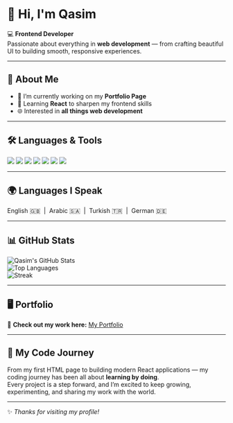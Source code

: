 # 👋 Hi, I'm Qasim  

💻 **Frontend Developer**  
Passionate about everything in **web development** — from crafting beautiful UI to building smooth, responsive experiences.  

---

## 🚀 About Me
- 🔭 I’m currently working on my **Portfolio Page**  
- 🌱 Learning **React** to sharpen my frontend skills  
- 🌐 Interested in **all things web development**  

---

## 🛠️ Languages & Tools
<p align="left">
  <img src="https://img.shields.io/badge/HTML5-E34F26?style=for-the-badge&logo=html5&logoColor=white" />
  <img src="https://img.shields.io/badge/CSS3-1572B6?style=for-the-badge&logo=css3&logoColor=white" />
  <img src="https://img.shields.io/badge/JavaScript-F7DF1E?style=for-the-badge&logo=javascript&logoColor=black" />
  <img src="https://img.shields.io/badge/React-20232A?style=for-the-badge&logo=react&logoColor=61DAFB" />
  <img src="https://img.shields.io/badge/TailwindCSS-38B2AC?style=for-the-badge&logo=tailwind-css&logoColor=white" />
  <img src="https://img.shields.io/badge/Git-F05032?style=for-the-badge&logo=git&logoColor=white" />
  <img src="https://img.shields.io/badge/GitHub-181717?style=for-the-badge&logo=github&logoColor=white" />
</p>

---

## 🌍 Languages I Speak
<p align="left">
  English 🇬🇧 &nbsp;|&nbsp; Arabic 🇸🇦 &nbsp;|&nbsp; Turkish 🇹🇷 &nbsp;|&nbsp; German 🇩🇪
</p>

---

## 📊 GitHub Stats
![Qasim's GitHub Stats](https://github-readme-stats.vercel.app/api?username=Qasim-alhardanee&show_icons=true&theme=radical)  
![Top Languages](https://github-readme-stats.vercel.app/api/top-langs/?username=Qasim-alhardanee&layout=compact&theme=radical)  
![Streak](https://github-readme-streak-stats.herokuapp.com/?user=qasim-alhardanee&theme=radical)  

---

## 🖥️ Portfolio
🚀 **Check out my work here:** [My Portfolio]([https://your-portfolio-link.com](https://github.com/Qasim-Alhardanee))  

---

## 📖 My Code Journey
From my first HTML page to building modern React applications — my coding journey has been all about **learning by doing**.  
Every project is a step forward, and I’m excited to keep growing, experimenting, and sharing my work with the world.  

---
✨ *Thanks for visiting my profile!*  
